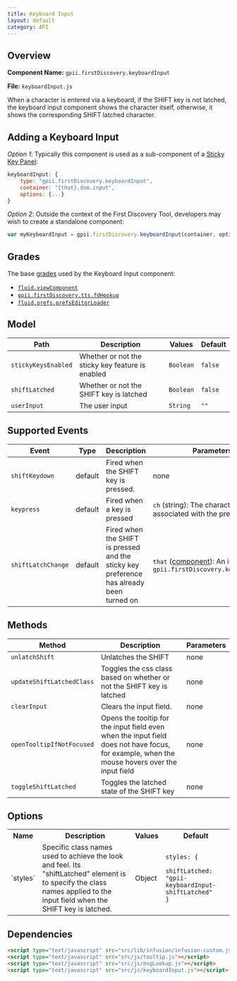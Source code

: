 ```yaml
---
title: Keyboard Input
layout: default
category: API
---
```


## Overview

**Component Name:** `gpii.firstDiscovery.keyboardInput`

**File:** `keyboardInput.js`

When a character is entered via a keyboard, if the SHIFT key is not latched,
the keyboard input component shows the character itself, otherwise, it shows
the corresponding SHIFT latched character.

## Adding a Keyboard Input

*Option 1*: Typically this component is used as a sub-component of a [Sticky Key Panel](stickyKeyPanel.md):
```javascript
keyboardInput: {
    type: "gpii.firstDiscovery.keyboardInput",
    container: "{that}.dom.input",
    options: {...}
}
```

*Option 2*: Outside the context of the First Discovery Tool, developers may wish to create a standalone component:
```javascript
var myKeyboardInput = gpii.firstDiscovery.keyboardInput(container, options);
```

## Grades

The base [grades](http://docs.fluidproject.org/infusion/development/ComponentGrades.html)
used by the Keyboard Input component:

* [`fluid.viewComponent`](http://docs.fluidproject.org/infusion/development/ComponentGrades.html)
* [`gpii.firstDiscovery.tts.fdHookup`](tts-hookup.md)
* [`fluid.prefs.prefsEditorLoader`](http://docs.fluidproject.org/infusion/development/PreferencesEditor.html)

## Model

| Path   | Description | Values | Default |
|--------|-------------|--------|---------|
| `stickyKeysEnabled` | Whether or not the sticky key feature is enabled | `Boolean` |  `false` |
| `shiftLatched` | Whether or not the SHIFT key is latched | `Boolean` |  `false` |
| `userInput ` | The user input | `String` | `""`  |

## Supported Events

| Event  | Type |Description | Parameters |
|--------|------|------------|------------|
| `shiftKeydown` | default | Fired when the SHIFT key is pressed. | none |
| `keypress` | default | Fired when a key is pressed | `ch` (string): The character associated with the pressed key  |
| `shiftLatchChange ` | default | Fired when the SHIFT is pressed and the sticky key preference has already been turned on | `that` ([component](http://docs.fluidproject.org/infusion/development/UnderstandingInfusionComponents.html)): An instance of `gpii.firstDiscovery.keyboardInput`  |

## Methods

| Method | Description | Parameters |
|--------|-------------|------------|
| `unlatchShift` | Unlatches the SHIFT | none |
| `updateShiftLatchedClass` | Toggles the css class based on whether or not the SHIFT key is latched | none |
| `clearInput` | Clears the input field. | none |
| `openTooltipIfNotFocused` | Opens the tooltip for the input field even when the input field does not have focus, for example, when the mouse hovers over the input field | none |
| `toggleShiftLatched` | Toggles the latched state of the SHIFT key | none |


## Options

<table>
    <tr><th>Name</th><th>Description</th><th>Values</th><th>Default</th></tr>
    <tr>
        <td>`styles`</td>
        <td>Specific class names used to achieve the look and feel. Its "shiftLatched" element is to specify the class names applied to the input field when the SHIFT key is latched.</td>
        <td>Object</td>
        <td>
        <pre><code>styles: {
    shiftLatched: "gpii-keyboardInput-shiftLatched"
}</code></pre>
        </td>
    </tr>
</table>

## Dependencies

```html
<script type="text/javascript" src="src/lib/infusion/infusion-custom.js"></script>
<script type="text/javascript" src="src/js/tooltip.js"></script>
<script type="text/javascript" src="src/js/msgLookup.js"></script>
<script type="text/javascript" src="src/js/keyboardInput.js"></script>
```
